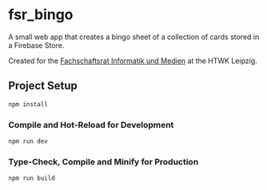# fsr_bingo

A small web app that creates a bingo sheet of a collection of cards stored in a Firebase Store.

Created for the [Fachschaftsrat Informatik und Medien](https://fsrim.htwk-leipzig.de/der-fachschaftsrat) at the HTWK Leipzig.

## Project Setup

```sh
npm install
```

### Compile and Hot-Reload for Development

```sh
npm run dev
```

### Type-Check, Compile and Minify for Production

```sh
npm run build
```
